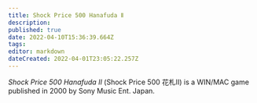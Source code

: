 ```yaml
---
title: Shock Price 500 Hanafuda Ⅱ
description: 
published: true
date: 2022-04-10T15:36:39.664Z
tags: 
editor: markdown
dateCreated: 2022-04-01T23:05:22.257Z
---
```


_Shock Price 500 Hanafuda Ⅱ_ (<span lang='ja'>Shock Price 500 花札Ⅱ</span>) is a WIN/MAC game published in 2000 by Sony Music Ent. Japan.

